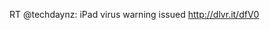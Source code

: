 <!--
id: 552918815
link: http://kevinisom.info/post/552918815/rt-techdaynz-ipad-virus-warning-issued
slug: rt-techdaynz-ipad-virus-warning-issued
date: Tue Apr 27 2010 19:54:21 GMT+1200 (NZST)
raw: {"blog_name":"kevinisom","id":552918815,"post_url":"http://kevinisom.info/post/552918815/rt-techdaynz-ipad-virus-warning-issued","slug":"rt-techdaynz-ipad-virus-warning-issued","type":"text","date":"2010-04-27 07:54:21 GMT","timestamp":1272354861,"state":"published","format":"html","reblog_key":"sr0dlYEk","tags":[],"short_url":"http://tmblr.co/Zw68YyWzDyV","highlighted":[],"feed_item":"http://twitter.com/kev_nz/statuses/12921933253","from_feed_id":"650289","note_count":0,"title":null,"body":"<p>RT @techdaynz: iPad virus warning issued <a href=\"http://dlvr.it/dfV0\" target=\"_blank\">http://dlvr.it/dfV0</a></p>"}
publish: 2010-04-027
tags: 
title: null
-->


RT @techdaynz: iPad virus warning issued <http://dlvr.it/dfV0>


